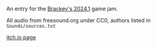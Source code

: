 An entry for the [Brackey's 2024.1](https://itch.io/jam/brackeys-11) game jam.

All audio from freesound.org under CC0, authors listed in `Sounds/sources.txt`

[itch.io page](https://trainb0y.itch.io/todo-name)
